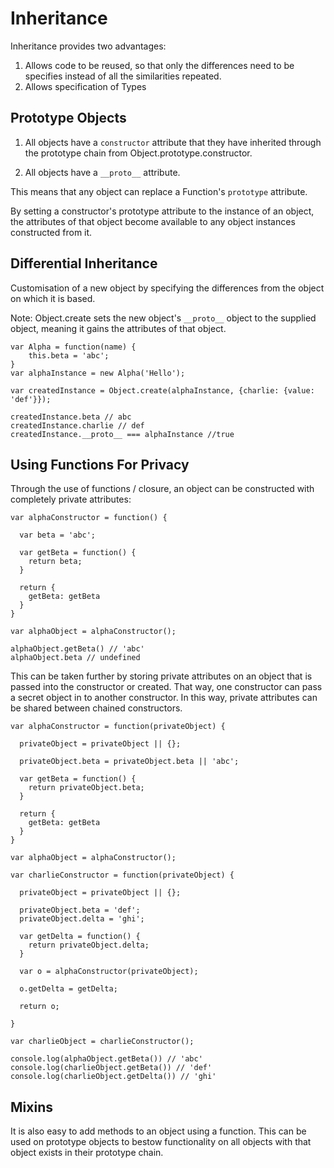 # Inheritance

Inheritance provides two advantages:

1. Allows code to be reused, so that only the differences need to be specifies instead of all the similarities repeated.
2. Allows specification of Types

## **Prototype Objects**

1. All objects have a `constructor` attribute that they have inherited through the prototype chain from Object.prototype.constructor.

2. All objects have a `__proto__` attribute.

This means that any object can replace a Function's `prototype` attribute.

By setting a constructor's prototype attribute to the instance of an object,  the attributes of that object become available to any object instances constructed from it.

## Differential Inheritance

Customisation of a new object by specifying the differences from the object on which it is based.

Note: Object.create sets the new object's `__proto__` object to the supplied object, meaning it gains the attributes of that object.

```
var Alpha = function(name) {
    this.beta = 'abc';
}
var alphaInstance = new Alpha('Hello');

var createdInstance = Object.create(alphaInstance, {charlie: {value: 'def'}});

createdInstance.beta // abc
createdInstance.charlie // def
createdInstance.__proto__ === alphaInstance //true
```

## Using Functions For Privacy

Through the use of functions / closure, an object can be constructed with completely private attributes:

```
var alphaConstructor = function() {

  var beta = 'abc';

  var getBeta = function() {
    return beta;
  }

  return {
    getBeta: getBeta
  }
}

var alphaObject = alphaConstructor();

alphaObject.getBeta() // 'abc'
alphaObject.beta // undefined
```

This can be taken further by storing private attributes on an object that is passed into the constructor or created. That way, one constructor can pass a secret object in to another constructor. In this way, private attributes can be shared between chained constructors.

```
var alphaConstructor = function(privateObject) {

  privateObject = privateObject || {};

  privateObject.beta = privateObject.beta || 'abc';

  var getBeta = function() {
    return privateObject.beta;
  }

  return {
    getBeta: getBeta
  }
}

var alphaObject = alphaConstructor();

var charlieConstructor = function(privateObject) {

  privateObject = privateObject || {};

  privateObject.beta = 'def';
  privateObject.delta = 'ghi';

  var getDelta = function() {
    return privateObject.delta;
  }

  var o = alphaConstructor(privateObject);

  o.getDelta = getDelta;

  return o;

}

var charlieObject = charlieConstructor();

console.log(alphaObject.getBeta()) // 'abc'
console.log(charlieObject.getBeta()) // 'def'
console.log(charlieObject.getDelta()) // 'ghi'
```

## Mixins

It is also easy to add methods to an object using a function. This can be used on prototype objects to bestow functionality on all objects with that object exists in their prototype chain.



